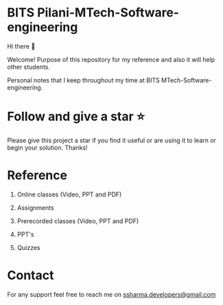 # BITS Pilani-MTech-Software-engineering

Hi there :wave:

Welcome! Purpose of this repository for my reference and also it will help other students.

Personal notes that I keep throughout my time at BITS MTech-Software-engineering.

# Follow and give a star :star:
Please give this project a star if you find it useful or are using it to learn or begin your solution. Thanks!

# Reference

1. Online classes (Video, PPT and PDF)

2. Assignments

3. Prerecorded classes (Video, PPT and PDF)

4. PPT's

5. Quizzes

# Contact


For any support feel free to reach me on  ssharma.developers@gmail.com
